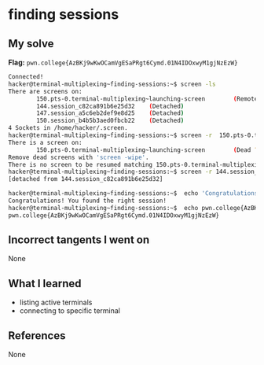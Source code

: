 
# finding sessions

## My solve
**Flag:** `pwn.college{AzBKj9wKwOCamVgESaPRgt6Cymd.01N4IDOxwyM1gjNzEzW}`

```bash
Connected!
hacker@terminal-multiplexing~finding-sessions:~$ screen -ls
There are screens on:
        150.pts-0.terminal-multiplexing~launching-screen        (Remote or dead)
        144.session_c82ca891b6e25d32    (Detached)
        147.session_a5c6eb2def9e8d25    (Detached)
        150.session_b4b5b3aed0fbcb22    (Detached)
4 Sockets in /home/hacker/.screen.
hacker@terminal-multiplexing~finding-sessions:~$ screen -r  150.pts-0.terminal-multiplexing~launching-screen
There is a screen on:
        150.pts-0.terminal-multiplexing~launching-screen        (Dead ???)
Remove dead screens with 'screen -wipe'.
There is no screen to be resumed matching 150.pts-0.terminal-multiplexing~launching-screen.
hacker@terminal-multiplexing~finding-sessions:~$ screen -r 144.session_c82ca891b6e25d32
[detached from 144.session_c82ca891b6e25d32]
```

```bash
hacker@terminal-multiplexing~finding-sessions:~$  echo 'Congratulations! You found the right session!'
Congratulations! You found the right session!
hacker@terminal-multiplexing~finding-sessions:~$  echo pwn.college{AzBKj9wKwOCamVgESaPRgt6Cymd.01N4IDOxwyM1gjNzEzW}
pwn.college{AzBKj9wKwOCamVgESaPRgt6Cymd.01N4IDOxwyM1gjNzEzW}
```

## Incorrect tangents I went on
None

## What I learned
- listing active terminals
- connecting to specific terminal

## References 
None
